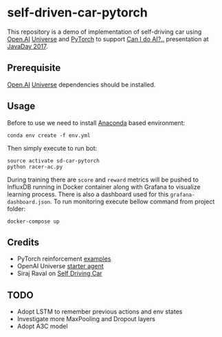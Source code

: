 self-driven-car-pytorch
========================

This repository is a demo of implementation of self-driving car using [Open.AI](https://openai.com/) [Universe](https://github.com/openai/universe) and [PyTorch](http://pytorch.org/) to support [Can I do AI?..](https://www.slideshare.net/IzzetMustafaiev/can-i-do-ai) presentation at [JavaDay 2017](http://javaday.org.ua/izzet-mustafaiev-can-i-do-ml/).

Prerequisite
------------------------

[Open.AI](https://openai.com/) [Universe](https://github.com/openai/universe) dependencies should be installed.

Usage
------------------------

Before to use we need to install [Anaconda](https://conda.io) based environment:

    conda env create -f env.yml

Then simply execute to run bot:

    source activate sd-car-pytorch
    python racer-ac.py

During training there are `score` and `reward` metrics will be pushed to InfluxDB running in Docker container along with Grafana to visualize learning process. 
There is also a dashboard used for this `grafana-dashboard.json`.
To run monitoring execute bellow command from project folder:

    docker-compose up

Credits
------------------------    

* PyTorch reinforcement [examples](https://github.com/pytorch/examples/tree/master/reinforcement_learning)
* OpenAI Universe [starter agent](https://github.com/openai/universe-starter-agent)
* Siraj Raval on [Self Driving Car](https://github.com/llSourcell/Self-Driving-Car-Demo)

TODO
------------------------    
* Adopt LSTM to remember previous actions and env states
* Investigate more MaxPooling and Dropout layers
* Adopt A3C model